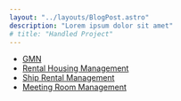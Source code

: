 ```yaml
---
layout: "../layouts/BlogPost.astro"
description: "Lorem ipsum dolor sit amet"
# title: "Handled Project"
---
```


- [GMN](/project/gmn)
- [Rental Housing Management](project/rental-housing-management)
- [Ship Rental Management](/project/ship-rental-management)
- [Meeting Room Management](/project/meeting-room-management)